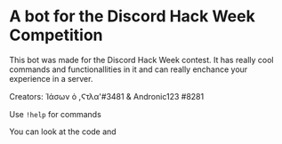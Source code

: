 # A bot for the Discord Hack Week Competition
This bot was made for the Discord Hack Week contest. It has really cool commands and functionallities in it and can really enchance your experience in a server.

Creators: Ἱάσων ὁ ,Ϛτλα'#3481 &amp; Andronic123 #8281

Use ```!help``` for commands

You can look at the code and 
